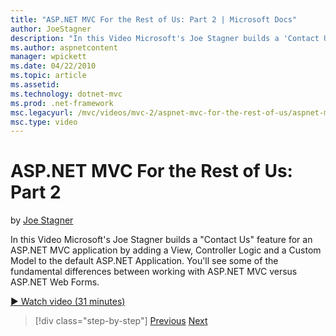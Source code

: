 ```yaml
---
title: "ASP.NET MVC For the Rest of Us: Part 2 | Microsoft Docs"
author: JoeStagner
description: "In this Video Microsoft's Joe Stagner builds a 'Contact Us' feature for an ASP.NET MVC application by adding a View, Controller Logic and a Custom Model to t..."
ms.author: aspnetcontent
manager: wpickett
ms.date: 04/22/2010
ms.topic: article
ms.assetid: 
ms.technology: dotnet-mvc
ms.prod: .net-framework
msc.legacyurl: /mvc/videos/mvc-2/aspnet-mvc-for-the-rest-of-us/aspnet-mvc-for-the-rest-of-us-part-2
msc.type: video
---
```

ASP.NET MVC For the Rest of Us: Part 2
====================
by [Joe Stagner](https://github.com/JoeStagner)

In this Video Microsoft's Joe Stagner builds a "Contact Us" feature for an ASP.NET MVC application by adding a View, Controller Logic and a Custom Model to the default ASP.NET Application. You'll see some of the fundamental differences between working with ASP.NET MVC versus ASP.NET Web Forms.

[&#9654; Watch video (31 minutes)](https://channel9.msdn.com/Blogs/ASP-NET-Site-Videos/aspnet-mvc-for-the-rest-of-us-part-2)

>[!div class="step-by-step"]
[Previous](aspnet-mvc-for-the-rest-of-us-part-1.md)
[Next](aspnet-mvc-for-the-rest-of-us-part-3.md)